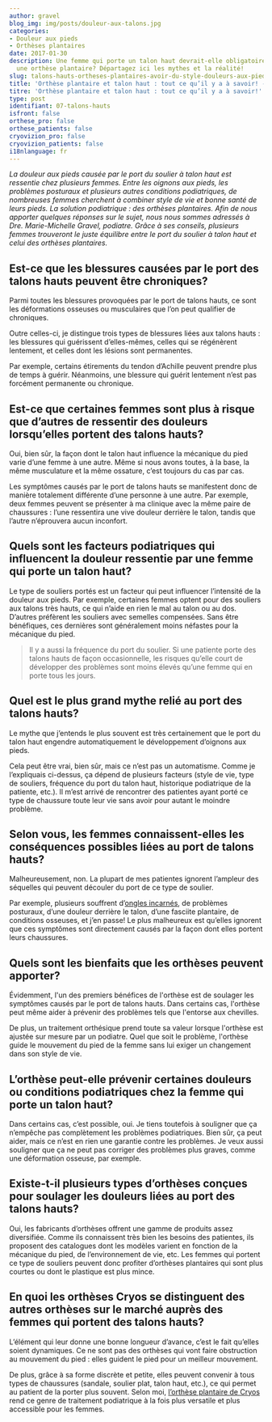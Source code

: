 ```yaml
---
author: gravel
blog_img: img/posts/douleur-aux-talons.jpg
categories:
- Douleur aux pieds
- Orthèses plantaires
date: 2017-01-30
description: Une femme qui porte un talon haut devrait-elle obligatoirement porter
  une orthèse plantaire? Départagez ici les mythes et la réalité!
slug: talons-hauts-ortheses-plantaires-avoir-du-style-douleurs-aux-pieds/
title: 'Orthèse plantaire et talon haut : tout ce qu’il y a à savoir! - Cryos Technologies'
titre: 'Orthèse plantaire et talon haut : tout ce qu’il y a à savoir!'
type: post
identifiant: 07-talons-hauts
isfront: false
orthese_pro: false
orthese_patients: false
cryovizion_pro: false
cryovizion_patients: false
i18nlanguage: fr
---
```


*La douleur aux pieds causée par le port du soulier à talon haut est ressentie chez plusieurs femmes. Entre les oignons aux pieds, les problèmes posturaux et plusieurs autres conditions podiatriques, de nombreuses femmes cherchent à combiner style de vie et bonne santé de leurs pieds. La solution podiatrique : des orthèses plantaires. Afin de nous apporter quelques réponses sur le sujet, nous nous sommes adressés à Dre. Marie-Michelle Gravel, podiatre. Grâce à ses conseils, plusieurs femmes trouveront le juste équilibre entre le port du soulier à talon haut et celui des orthèses plantaires.*

## Est-ce que les blessures causées par le port des talons hauts peuvent être chroniques?

Parmi toutes les blessures provoquées par le port de talons hauts, ce sont les déformations osseuses ou musculaires que l’on peut qualifier de chroniques.

Outre celles-ci, je distingue trois types de blessures liées aux talons hauts : les blessures qui guérissent d’elles-mêmes, celles qui se régénèrent lentement, et celles dont les lésions sont permanentes.

Par exemple, certains étirements du tendon d’Achille peuvent prendre plus de temps à guérir. Néanmoins, une blessure qui guérit lentement n’est pas forcément permanente ou chronique.

## Est-ce que certaines femmes sont plus à risque que d’autres de ressentir des douleurs lorsqu’elles portent des talons hauts?

Oui, bien sûr, la façon dont le talon haut influence la mécanique du pied varie d’une femme à une autre. Même si nous avons toutes, à la base, la même musculature et la même ossature, c’est toujours du cas par cas.

Les symptômes causés par le port de talons hauts se manifestent donc de manière totalement différente d’une personne à une autre. Par exemple, deux femmes peuvent se présenter à ma clinique avec la même paire de chaussures : l’une ressentira une vive douleur derrière le talon, tandis que l’autre n’éprouvera aucun inconfort.

## Quels sont les facteurs podiatriques qui influencent la douleur ressentie par une femme qui porte un talon haut?

Le type de souliers portés est un facteur qui peut influencer l’intensité de la douleur aux pieds. Par exemple, certaines femmes optent pour des souliers aux talons très hauts, ce qui n’aide en rien le mal au talon ou au dos. D’autres préfèrent les souliers avec semelles compensées. Sans être bénéfiques, ces dernières sont généralement moins néfastes pour la mécanique du pied.

> Il y a aussi la fréquence du port du soulier. Si une patiente porte des talons hauts de façon occasionnelle, les risques qu’elle court de développer des problèmes sont moins élevés qu’une femme qui en porte tous les jours.

## Quel est le plus grand mythe relié au port des talons hauts?

Le mythe que j’entends le plus souvent est très certainement que le port du talon haut engendre automatiquement le développement d’oignons aux pieds.

Cela peut être vrai, bien sûr, mais ce n’est pas un automatisme. Comme je l’expliquais ci-dessus, ça dépend de plusieurs facteurs (style de vie, type de souliers, fréquence du port du talon haut, historique podiatrique de la patiente, etc.). Il m’est arrivé de rencontrer des patientes ayant porté ce type de chaussure toute leur vie sans avoir pour autant le moindre problème.

## Selon vous, les femmes connaissent-elles les conséquences possibles liées au port de talons hauts?

Malheureusement, non. La plupart de mes patientes ignorent l’ampleur des séquelles qui peuvent découler du port de ce type de soulier.

Par exemple, plusieurs souffrent d’[ongles incarnés](http://www.cryos.com/ongles-incarnes-causes-et-traitements-selon-un-podiatre/), de problèmes posturaux, d’une douleur derrière le talon, d’une fasciite plantaire, de conditions osseuses, et j’en passe! Le plus malheureux est qu’elles ignorent que ces symptômes sont directement causés par la façon dont elles portent leurs chaussures.

## Quels sont les bienfaits que les orthèses peuvent apporter?

Évidemment, l'un des premiers bénéfices de l'orthèse est de soulager les symptômes causés par le port de talons hauts. Dans certains cas, l'orthèse peut même aider à prévenir des problèmes tels que l'entorse aux chevilles.

De plus, un traitement orthésique prend toute sa valeur lorsque l'orthèse est ajustée sur mesure par un podiatre. Quel que soit le problème, l'orthèse guide le mouvement du pied de la femme sans lui exiger un changement dans son style de vie.

## L’orthèse peut-elle prévenir certaines douleurs ou conditions podiatriques chez la femme qui porte un talon haut?

Dans certains cas, c’est possible, oui. Je tiens toutefois à souligner que ça n’empêche pas complètement les problèmes podiatriques. Bien sûr, ça peut aider, mais ce n’est en rien une garantie contre les problèmes. Je veux aussi souligner que ça ne peut pas corriger des problèmes plus graves, comme une déformation osseuse, par exemple.

## Existe-t-il plusieurs types d’orthèses conçues pour soulager les douleurs liées au port des talons hauts?

Oui, les fabricants d’orthèses offrent une gamme de produits assez diversifiée. Comme ils connaissent très bien les besoins des patientes, ils proposent des catalogues dont les modèles varient en fonction de la mécanique du pied, de l’environnement de vie, etc. Les femmes qui portent ce type de souliers peuvent donc profiter d’orthèses plantaires qui sont plus courtes ou dont le plastique est plus mince.

## En quoi les orthèses Cryos se distinguent des autres orthèses sur le marché auprès des femmes qui portent des talons hauts?

L’élément qui leur donne une bonne longueur d’avance, c’est le fait qu’elles soient dynamiques. Ce ne sont pas des orthèses qui vont faire obstruction au mouvement du pied : elles guident le pied pour un meilleur mouvement.

De plus, grâce à sa forme discrète et petite, elles peuvent convenir à tous types de chaussures (sandale, soulier plat, talon haut, etc.), ce qui permet au patient de la porter plus souvent. Selon moi, [l’orthèse plantaire de Cryos](http://www.cryos.com/patients/ortheses/) rend ce genre de traitement podiatrique à la fois plus versatile et plus accessible pour les femmes.